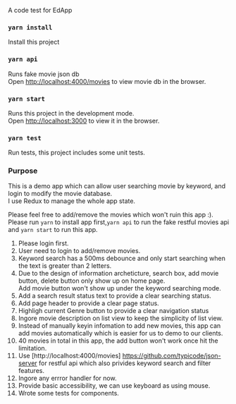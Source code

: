 A code test for EdApp

### `yarn install `
Install this project

### `yarn api`
Runs fake movie json db<br>
Open [http://localhost:4000/movies](http://localhost:4000/movies) to view movie db in the browser.
### `yarn start `
Runs this project in the development mode.<br>
Open [http://localhost:3000](http://localhost:3000) to view it in the browser.


### `yarn test`
Run tests, this project includes some unit tests.


### Purpose
This is a demo app which can allow user searching movie by keyword, and login to modify the movie database.<br>
I use Redux to manage the whole app state.

Please feel free to add/remove the movies which won't ruin this app :).
Please run `yarn` to install app first,`yarn api` to run the fake restful movies api and `yarn start` to run this app. 
1. Please login first.<br>
2. User need to login to add/remove movies.<br>
3. Keyword search has a 500ms debounce and only start searching when the text is greater than 2 letters.<br>
4. Due to the design of information archeticture, search box, add movie button, delete button only show up on home page.<br>
Add movie button won't show up under the keyword searching mode.<br>
5. Add a search result status text to provide a clear searching status.<br>
6. Add page header to provide a clear page status.<br>
7. Highligh current Genre button to provide a clear navigation status<br>
8. Ingore movie description on list view to keep the simplicity of list view. <br>
9. Instead of manually keyin infomation to add new movies, this app can add movies automatically which is easier for us to demo to our clients.
10. 40 movies in total in this app, the add button won't work once hit the limitation.<br>
11. Use [http://localhost:4000/movies] https://github.com/typicode/json-server  for restful api which also privides keyword search and filter features.<br>
12. Ingore any errror handler for now.<br>
13. Provide basic accessibility, we can use keyboard as using mouse.<br>
14. Wrote some tests for components.<br>



